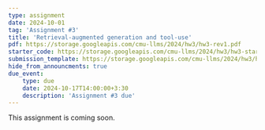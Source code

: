 ```yaml
---
type: assignment
date: 2024-10-01
tag: 'Assignment #3'
title: 'Retrieval-augmented generation and tool-use'
pdf: https://storage.googleapis.com/cmu-llms/2024/hw3/hw3-rev1.pdf
starter_code: https://storage.googleapis.com/cmu-llms/2024/hw3/hw3-starter-code-2024.1.1.zip
submission_template: https://storage.googleapis.com/cmu-llms/2024/hw3/hw3-submission-template.pdf
hide_from_announcments: true
due_event: 
    type: due
    date: 2024-10-17T14:00:00+3:30
    description: 'Assignment #3 due'
---
```


This assignment is coming soon.

